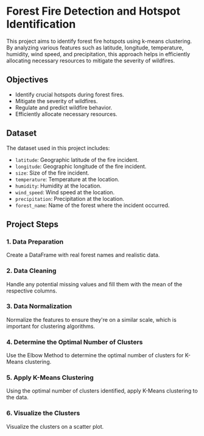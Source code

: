 # Forest Fire Detection and Hotspot Identification

This project aims to identify forest fire hotspots using k-means clustering. By analyzing various features such as latitude, longitude, temperature, humidity, wind speed, and precipitation, this approach helps in efficiently allocating necessary resources to mitigate the severity of wildfires.

## Objectives
- Identify crucial hotspots during forest fires.
- Mitigate the severity of wildfires.
- Regulate and predict wildfire behavior.
- Efficiently allocate necessary resources.

## Dataset
The dataset used in this project includes:
- `latitude`: Geographic latitude of the fire incident.
- `longitude`: Geographic longitude of the fire incident.
- `size`: Size of the fire incident.
- `temperature`: Temperature at the location.
- `humidity`: Humidity at the location.
- `wind_speed`: Wind speed at the location.
- `precipitation`: Precipitation at the location.
- `forest_name`: Name of the forest where the incident occurred.

## Project Steps

### 1. Data Preparation
Create a DataFrame with real forest names and realistic data.

### 2. Data Cleaning
Handle any potential missing values and fill them with the mean of the respective columns.

### 3. Data Normalization
Normalize the features to ensure they're on a similar scale, which is important for clustering algorithms.

### 4. Determine the Optimal Number of Clusters
Use the Elbow Method to determine the optimal number of clusters for K-Means clustering.

### 5. Apply K-Means Clustering
Using the optimal number of clusters identified, apply K-Means clustering to the data.

### 6. Visualize the Clusters
Visualize the clusters on a scatter plot.




